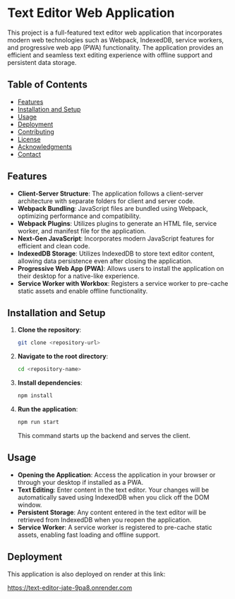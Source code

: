 # Text Editor Web Application

This project is a full-featured text editor web application that incorporates modern web technologies such as Webpack, IndexedDB, service workers, and progressive web app (PWA) functionality. The application provides an efficient and seamless text editing experience with offline support and persistent data storage.

## Table of Contents

- [Features](#features)
- [Installation and Setup](#installation-and-setup)
- [Usage](#usage)
- [Deployment](#deployment)
- [Contributing](#contributing)
- [License](#license)
- [Acknowledgments](#acknowledgments)
- [Contact](#contact)

## Features

- **Client-Server Structure**: The application follows a client-server architecture with separate folders for client and server code.
- **Webpack Bundling**: JavaScript files are bundled using Webpack, optimizing performance and compatibility.
- **Webpack Plugins**: Utilizes plugins to generate an HTML file, service worker, and manifest file for the application.
- **Next-Gen JavaScript**: Incorporates modern JavaScript features for efficient and clean code.
- **IndexedDB Storage**: Utilizes IndexedDB to store text editor content, allowing data persistence even after closing the application.
- **Progressive Web App (PWA)**: Allows users to install the application on their desktop for a native-like experience.
- **Service Worker with Workbox**: Registers a service worker to pre-cache static assets and enable offline functionality.

## Installation and Setup

1. **Clone the repository**:

    ```bash
    git clone <repository-url>
    ```

2. **Navigate to the root directory**:

    ```bash
    cd <repository-name>
    ```

3. **Install dependencies**:

    ```bash
    npm install
    ```

4. **Run the application**:

    ```bash
    npm run start
    ```

    This command starts up the backend and serves the client.

## Usage

- **Opening the Application**: Access the application in your browser or through your desktop if installed as a PWA.
- **Text Editing**: Enter content in the text editor. Your changes will be automatically saved using IndexedDB when you click off the DOM window.
- **Persistent Storage**: Any content entered in the text editor will be retrieved from IndexedDB when you reopen the application.
- **Service Worker**: A service worker is registered to pre-cache static assets, enabling fast loading and offline support.

## Deployment

This application is also deployed on render at this link:

https://text-editor-jate-9pa8.onrender.com
